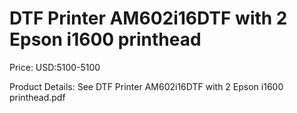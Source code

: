 # DTF Printer AM602i16DTF with 2 Epson i1600 printhead

Price: USD:5100-5100

Product Details: See DTF Printer AM602i16DTF with 2 Epson i1600 printhead.pdf